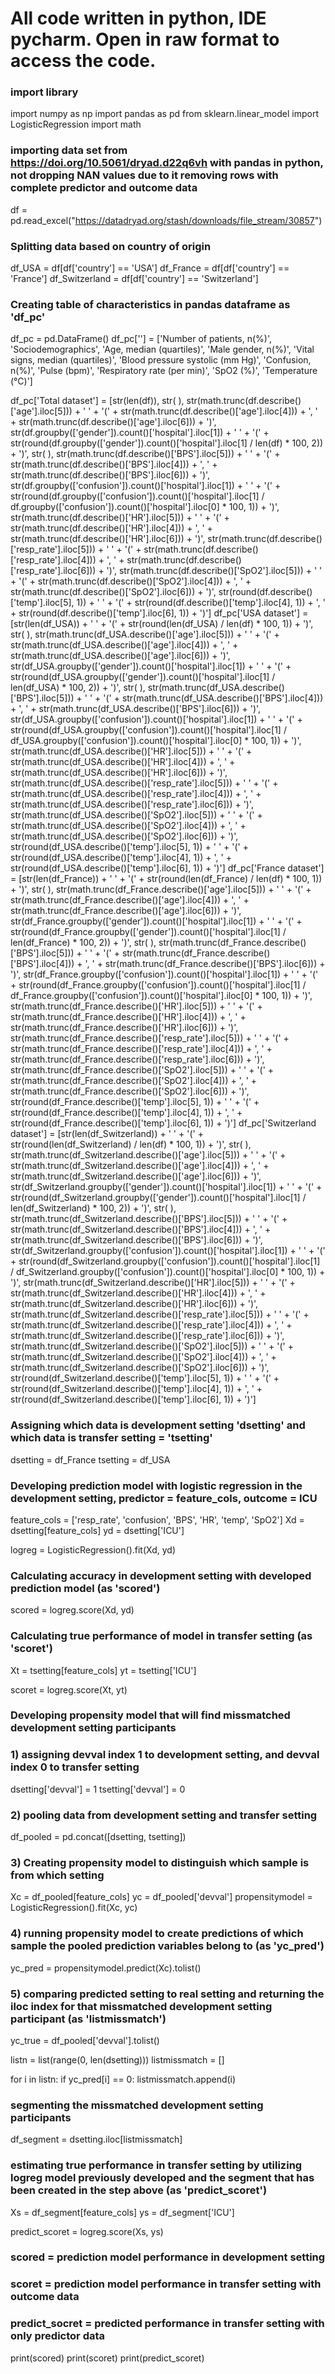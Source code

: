 # All code written in python, IDE pycharm. Open in raw format to access the code.

### import library
import numpy as np
import pandas as pd
from sklearn.linear_model import LogisticRegression
import math

### importing data set from https://doi.org/10.5061/dryad.d22q6vh with pandas in python, not dropping NAN values due to it removing rows with complete predictor and outcome data
df = pd.read_excel("https://datadryad.org/stash/downloads/file_stream/30857")

### Splitting data based on country of origin
df_USA = df[df['country'] == 'USA']
df_France = df[df['country'] == 'France']
df_Switzerland = df[df['country'] == 'Switzerland']

### Creating table of characteristics in pandas dataframe as 'df_pc'
df_pc = pd.DataFrame()
df_pc[''] = ['Number of patients, n(%)', 'Sociodemographics', 'Age, median (quartiles)', 'Male gender, n(%)', 'Vital signs, median (quartiles)',
              'Blood pressure systolic (mm Hg)', 'Confusion, n(%)', 'Pulse (bpm)',
              'Respiratory rate (per min)', 'SpO2 (%)', 'Temperature (°C)']

df_pc['Total dataset'] = [str(len(df)),
                          str( ),
                          str(math.trunc(df.describe()['age'].iloc[5])) + ' ' + '(' + str(math.trunc(df.describe()['age'].iloc[4])) + ', ' + str(math.trunc(df.describe()['age'].iloc[6])) + ')',
                          str(df.groupby(['gender']).count()['hospital'].iloc[1]) + ' ' + '(' + str(round(df.groupby(['gender']).count()['hospital'].iloc[1] / len(df) * 100, 2)) + ')',
                          str( ),
                          str(math.trunc(df.describe()['BPS'].iloc[5])) + ' ' + '(' + str(math.trunc(df.describe()['BPS'].iloc[4])) + ', ' + str(math.trunc(df.describe()['BPS'].iloc[6])) + ')',
                          str(df.groupby(['confusion']).count()['hospital'].iloc[1]) + ' ' + '(' + str(round(df.groupby(['confusion']).count()['hospital'].iloc[1] / df.groupby(['confusion']).count()['hospital'].iloc[0] * 100, 1)) + ')',
                          str(math.trunc(df.describe()['HR'].iloc[5])) + ' ' + '(' + str(math.trunc(df.describe()['HR'].iloc[4])) + ', ' + str(math.trunc(df.describe()['HR'].iloc[6])) + ')',
                          str(math.trunc(df.describe()['resp_rate'].iloc[5])) + ' ' + '(' + str(math.trunc(df.describe()['resp_rate'].iloc[4])) + ', ' + str(math.trunc(df.describe()['resp_rate'].iloc[6])) + ')',
                          str(math.trunc(df.describe()['SpO2'].iloc[5])) + ' ' + '(' + str(math.trunc(df.describe()['SpO2'].iloc[4])) + ', ' + str(math.trunc(df.describe()['SpO2'].iloc[6])) + ')',
                          str(round(df.describe()['temp'].iloc[5], 1)) + ' ' + '(' + str(round(df.describe()['temp'].iloc[4], 1)) + ', ' + str(round(df.describe()['temp'].iloc[6], 1)) + ')']
df_pc['USA dataset'] = [str(len(df_USA)) + ' ' + '(' + str(round(len(df_USA) / len(df) * 100, 1)) + ')',
                          str( ),
                          str(math.trunc(df_USA.describe()['age'].iloc[5])) + ' ' + '(' + str(math.trunc(df_USA.describe()['age'].iloc[4])) + ', ' + str(math.trunc(df_USA.describe()['age'].iloc[6])) + ')',
                          str(df_USA.groupby(['gender']).count()['hospital'].iloc[1]) + ' ' + '(' + str(round(df_USA.groupby(['gender']).count()['hospital'].iloc[1] / len(df_USA) * 100, 2)) + ')',
                          str( ),
                          str(math.trunc(df_USA.describe()['BPS'].iloc[5])) + ' ' + '(' + str(math.trunc(df_USA.describe()['BPS'].iloc[4])) + ', ' + str(math.trunc(df_USA.describe()['BPS'].iloc[6])) + ')',
                          str(df_USA.groupby(['confusion']).count()['hospital'].iloc[1]) + ' ' + '(' + str(round(df_USA.groupby(['confusion']).count()['hospital'].iloc[1] / df_USA.groupby(['confusion']).count()['hospital'].iloc[0] * 100, 1)) + ')',
                          str(math.trunc(df_USA.describe()['HR'].iloc[5])) + ' ' + '(' + str(math.trunc(df_USA.describe()['HR'].iloc[4])) + ', ' + str(math.trunc(df_USA.describe()['HR'].iloc[6])) + ')',
                          str(math.trunc(df_USA.describe()['resp_rate'].iloc[5])) + ' ' + '(' + str(math.trunc(df_USA.describe()['resp_rate'].iloc[4])) + ', ' + str(math.trunc(df_USA.describe()['resp_rate'].iloc[6])) + ')',
                          str(math.trunc(df_USA.describe()['SpO2'].iloc[5])) + ' ' + '(' + str(math.trunc(df_USA.describe()['SpO2'].iloc[4])) + ', ' + str(math.trunc(df_USA.describe()['SpO2'].iloc[6])) + ')',
                          str(round(df_USA.describe()['temp'].iloc[5], 1)) + ' ' + '(' + str(round(df_USA.describe()['temp'].iloc[4], 1)) + ', ' + str(round(df_USA.describe()['temp'].iloc[6], 1)) + ')']
df_pc['France dataset'] = [str(len(df_France)) + ' ' + '(' + str(round(len(df_France) / len(df) * 100, 1)) + ')',
                          str( ),
                          str(math.trunc(df_France.describe()['age'].iloc[5])) + ' ' + '(' + str(math.trunc(df_France.describe()['age'].iloc[4])) + ', ' + str(math.trunc(df_France.describe()['age'].iloc[6])) + ')',
                          str(df_France.groupby(['gender']).count()['hospital'].iloc[1]) + ' ' + '(' + str(round(df_France.groupby(['gender']).count()['hospital'].iloc[1] / len(df_France) * 100, 2)) + ')',
                          str( ),
                          str(math.trunc(df_France.describe()['BPS'].iloc[5])) + ' ' + '(' + str(math.trunc(df_France.describe()['BPS'].iloc[4])) + ', ' + str(math.trunc(df_France.describe()['BPS'].iloc[6])) + ')',
                          str(df_France.groupby(['confusion']).count()['hospital'].iloc[1]) + ' ' + '(' + str(round(df_France.groupby(['confusion']).count()['hospital'].iloc[1] / df_France.groupby(['confusion']).count()['hospital'].iloc[0] * 100, 1)) + ')',
                          str(math.trunc(df_France.describe()['HR'].iloc[5])) + ' ' + '(' + str(math.trunc(df_France.describe()['HR'].iloc[4])) + ', ' + str(math.trunc(df_France.describe()['HR'].iloc[6])) + ')',
                          str(math.trunc(df_France.describe()['resp_rate'].iloc[5])) + ' ' + '(' + str(math.trunc(df_France.describe()['resp_rate'].iloc[4])) + ', ' + str(math.trunc(df_France.describe()['resp_rate'].iloc[6])) + ')',
                          str(math.trunc(df_France.describe()['SpO2'].iloc[5])) + ' ' + '(' + str(math.trunc(df_France.describe()['SpO2'].iloc[4])) + ', ' + str(math.trunc(df_France.describe()['SpO2'].iloc[6])) + ')',
                          str(round(df_France.describe()['temp'].iloc[5], 1)) + ' ' + '(' + str(round(df_France.describe()['temp'].iloc[4], 1)) + ', ' + str(round(df_France.describe()['temp'].iloc[6], 1)) + ')']
df_pc['Switzerland dataset'] = [str(len(df_Switzerland)) + ' ' + '(' + str(round(len(df_Switzerland) / len(df) * 100, 1)) + ')',
                          str( ),
                          str(math.trunc(df_Switzerland.describe()['age'].iloc[5])) + ' ' + '(' + str(math.trunc(df_Switzerland.describe()['age'].iloc[4])) + ', ' + str(math.trunc(df_Switzerland.describe()['age'].iloc[6])) + ')',
                          str(df_Switzerland.groupby(['gender']).count()['hospital'].iloc[1]) + ' ' + '(' + str(round(df_Switzerland.groupby(['gender']).count()['hospital'].iloc[1] / len(df_Switzerland) * 100, 2)) + ')',
                          str( ),
                          str(math.trunc(df_Switzerland.describe()['BPS'].iloc[5])) + ' ' + '(' + str(math.trunc(df_Switzerland.describe()['BPS'].iloc[4])) + ', ' + str(math.trunc(df_Switzerland.describe()['BPS'].iloc[6])) + ')',
                          str(df_Switzerland.groupby(['confusion']).count()['hospital'].iloc[1]) + ' ' + '(' + str(round(df_Switzerland.groupby(['confusion']).count()['hospital'].iloc[1] / df_Switzerland.groupby(['confusion']).count()['hospital'].iloc[0] * 100, 1)) + ')',
                          str(math.trunc(df_Switzerland.describe()['HR'].iloc[5])) + ' ' + '(' + str(math.trunc(df_Switzerland.describe()['HR'].iloc[4])) + ', ' + str(math.trunc(df_Switzerland.describe()['HR'].iloc[6])) + ')',
                          str(math.trunc(df_Switzerland.describe()['resp_rate'].iloc[5])) + ' ' + '(' + str(math.trunc(df_Switzerland.describe()['resp_rate'].iloc[4])) + ', ' + str(math.trunc(df_Switzerland.describe()['resp_rate'].iloc[6])) + ')',
                          str(math.trunc(df_Switzerland.describe()['SpO2'].iloc[5])) + ' ' + '(' + str(math.trunc(df_Switzerland.describe()['SpO2'].iloc[4])) + ', ' + str(math.trunc(df_Switzerland.describe()['SpO2'].iloc[6])) + ')',
                          str(round(df_Switzerland.describe()['temp'].iloc[5], 1)) + ' ' + '(' + str(round(df_Switzerland.describe()['temp'].iloc[4], 1)) + ', ' + str(round(df_Switzerland.describe()['temp'].iloc[6], 1)) + ')']

### Assigning which data is development setting 'dsetting' and which data is transfer setting = 'tsetting'
dsetting = df_France
tsetting = df_USA

### Developing prediction model with logistic regression in the development setting, predictor = feature_cols, outcome = ICU
feature_cols = ['resp_rate', 'confusion', 'BPS', 'HR', 'temp', 'SpO2']
Xd = dsetting[feature_cols]
yd = dsetting['ICU']

logreg = LogisticRegression().fit(Xd, yd)

### Calculating accuracy in development setting with developed prediction model (as 'scored')
scored = logreg.score(Xd, yd)

### Calculating true performance of model in transfer setting (as 'scoret')
Xt = tsetting[feature_cols]
yt = tsetting['ICU']

scoret = logreg.score(Xt, yt)

### Developing propensity model that will find missmatched development setting participants
### 1) assigning devval index 1 to development setting, and devval index 0 to transfer setting
dsetting['devval'] = 1
tsetting['devval'] = 0

### 2) pooling data from development setting and transfer setting
df_pooled = pd.concat([dsetting, tsetting])

### 3) Creating propensity model to distinguish which sample is from which setting
Xc = df_pooled[feature_cols]
yc = df_pooled['devval']
propensitymodel = LogisticRegression().fit(Xc, yc)

### 4) running propensity model to create predictions of which sample the pooled prediction variables belong to (as 'yc_pred')
yc_pred = propensitymodel.predict(Xc).tolist()

### 5) comparing predicted setting to real setting and returning the iloc index for that missmatched development setting participant (as 'listmissmatch')
yc_true = df_pooled['devval'].tolist()

listn = list(range(0, len(dsetting)))
listmissmatch = []

for i in listn:
    if yc_pred[i] == 0:
        listmissmatch.append(i)

### segmenting the missmatched development setting participants
df_segment = dsetting.iloc[listmissmatch]

### estimating true performance in transfer setting by utilizing logreg model previously developed and the segment that has been created in the step above (as 'predict_scoret')
Xs = df_segment[feature_cols]
ys = df_segment['ICU']

predict_scoret = logreg.score(Xs, ys)

### scored = prediction model performance in development setting
### scoret = prediction model performance in transfer setting with outcome data
### predict_socret = predicted performance in transfer setting with only predictor data

print(scored)
print(scoret)
print(predict_scoret)






